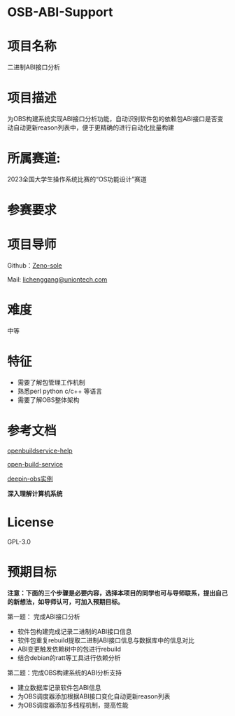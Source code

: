 # OSB-ABI-Support
# **项目名称**

二进制ABI接口分析

# **项目描述**

为OBS构建系统实现ABI接口分析功能，自动识别软件包的依赖包ABI接口是否变动自动更新reason列表中，便于更精确的进行自动化批量构建

# **所属赛道:**

2023全国大学生操作系统比赛的“OS功能设计”赛道

# **参赛要求**


# **项目导师**

Github：[Zeno-sole](https://github.com/Zeno-sole)

Mail: lichenggang@uniontech.com

# **难度**

中等


# 特征

* 需要了解包管理工作机制
* 熟悉perl python c/c++ 等语言
* 需要了解OBS整体架构

# 参考文档

 [openbuildservice-help](https://openbuildservice.org/help/manuals/obs-user-guide/)

 [open-build-service](https://github.com/openSUSE/open-build-service)
 
 [deepin-obs实例](https://build.deepin.com/)

 **深入理解计算机系统**

# License

GPL-3.0


# 预期目标

**注意：下面的三个步骤是必要内容，选择本项目的同学也可与导师联系，提出自己的新想法，如导师认可，可加入预期目标。**

第一题： 完成ABI接口分析

* 软件包构建完成记录二进制的ABI接口信息
* 软件包重复rebuild提取二进制ABI接口信息与数据库中的信息对比
* ABI变更触发依赖树中的包进行rebuild
* 结合debian的ratt等工具进行依赖分析

第二题：完成OBS构建系统的ABI分析支持

* 建立数据库记录软件包ABI信息
* 为OBS调度器添加根据ABI接口变化自动更新reason列表
* 为OBS调度器添加多线程机制，提高性能
